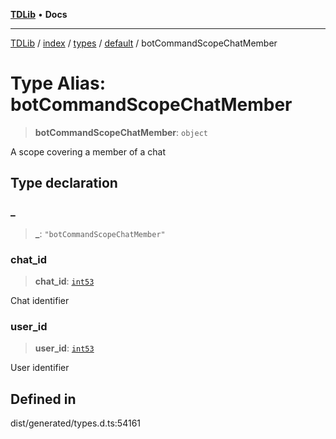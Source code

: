 [**TDLib**](../../../../../../README.md) • **Docs**

***

[TDLib](../../../../../../modules.md) / [index](../../../../../README.md) / [types](../../../README.md) / [default](../README.md) / botCommandScopeChatMember

# Type Alias: botCommandScopeChatMember

> **botCommandScopeChatMember**: `object`

A scope covering a member of a chat

## Type declaration

### \_

> **\_**: `"botCommandScopeChatMember"`

### chat\_id

> **chat\_id**: [`int53`](int53.md)

Chat identifier

### user\_id

> **user\_id**: [`int53`](int53.md)

User identifier

## Defined in

dist/generated/types.d.ts:54161
